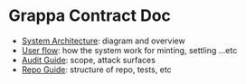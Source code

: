 # Grappa Contract Doc

- [System Architecture](./architecture.md): diagram and overview
- [User flow](./user-flow.md): how the system work for minting, settling ...etc
- [Audit Guide](./audit-nov-2022.md): scope, attack surfaces
- [Repo Guide](./repo-guide.md): structure of repo, tests, etc